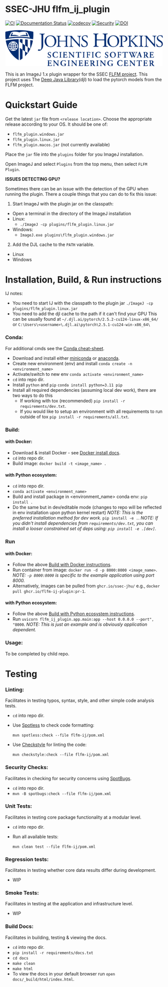 # SSEC-JHU flfm_ij_plugin

[![CI](https://github.com/ssec-jhu/flfm-ij-plugin/actions/workflows/ci.yml/badge.svg)](https://github.com/ssec-jhu/flfm-ij-plugin/actions/workflows/ci.yml)
[![Documentation Status](https://readthedocs.org/projects/flfm-ij-plugin/badge/?version=latest)](https://flfm-ij-plugin.readthedocs.io/en/latest/?badge=latest)
[![codecov](https://codecov.io/gh/ssec-jhu/flfm-ij-plugin/graph/badge.svg?token=uZuEh7oKnl)](https://codecov.io/gh/ssec-jhu/flfm-ij-plugin)
[![Security](https://github.com/ssec-jhu/flfm-ij-plugin/actions/workflows/security.yml/badge.svg)](https://github.com/ssec-jhu/flfm-ij-plugin/actions/workflows/security.yml)
[![DOI](https://zenodo.org/badge/DOI/10.5281/zenodo.14052740.svg)](https://doi.org/10.5281/zenodo.14052740)


![SSEC-JHU Logo](docs/_static/SSEC_logo_horiz_blue_1152x263.png)

This is an ImageJ 1.x plugin wrapper for the SSEC
[FLFM project](https://github.com/ssec-jhu/flfm). This project uses The
[Deep Java Library](https://djl.ai/)(djl) to load the pytorch models from the FLFM
project.

# Quickstart Guide

Get the latest `jar` file from `<release location>`. Choose the appropriate
release according to your OS. It should be one of:
 * `flfm_plugin.windows.jar`
 * `flfm_plugin.linux.jar`
 * `flfm_plugin.macos.jar` (not currently available)

Place the `jar` file into the `plugins` folder for you ImageJ installation.

Open ImageJ and select `Plugins` from the top menu, then select `FLFM Plugin`.

**ISSUES DETECTING GPU?**

Sometimes there can be an issue with the detection of the GPU when running the
plugin. There a couple things that you can do to fix this issue:

1. Start ImageJ with the plugin jar on the classpath:
  - Open a terminal in the directory of the ImageJ installation
  - Linux:
    - `./ImageJ -cp plugins/flfm_plugin.linux.jar`
  - Windows:
    - `ImageJ.exe plugins\flfm_plugin.windows.jar`
2. Add the DJL cache to the `PATH` variable.
 - Linux
 - Windows


# Installation, Build, & Run instructions

IJ notes:
- You need to start IJ with the classpath to the plugin jar
`./ImageJ -cp plugins/flfm_plugin.linux.jar`
- You need to add the djl cache to the path if it can't find your GPU
This can be usually found at `~/.djl.ai/pytorch/2.5.2-cu124-linux-x86_64/`
or `C:\Users\<username>\.djl.ai\pytorch\2.5.1-cu124-win-x86_64\`

### Conda:

For additional cmds see the [Conda cheat-sheet](https://docs.conda.io/projects/conda/en/4.6.0/_downloads/52a95608c49671267e40c689e0bc00ca/conda-cheatsheet.pdf).

 * Download and install either [miniconda](https://docs.conda.io/en/latest/miniconda.html#installing) or [anaconda](https://docs.anaconda.com/free/anaconda/install/index.html).
 * Create new environment (env) and install ``conda create -n <environment_name>``
 * Activate/switch to new env ``conda activate <environment_name>``
 * ``cd`` into repo dir.
 * Install ``python`` and ``pip`` ``conda install python=3.11 pip``
 * Install all required dependencies (assuming local dev work), there are two ways to do this
   * If working with tox (recommended) ``pip install -r requirements/dev.txt``.
   * If you would like to setup an environment with all requirements to run outside of tox ``pip install -r requirements/all.txt``.

### Build:

  #### with Docker:
  * Download & install Docker - see [Docker install docs](https://docs.docker.com/get-docker/).
  * ``cd`` into repo dir.
  * Build image: ``docker build -t <image_name> .``

  #### with Python ecosystem:
  * ``cd`` into repo dir.
  * ``conda activate <environment_name>``
  * Build and install package in <environment_name> conda env: ``pip install .``
  * Do the same but in dev/editable mode (changes to repo will be reflected in env installation upon python kernel restart)
    _NOTE: This is the preferred installation method for dev work._
    ``pip install -e .``.
    _NOTE: If you didn't install dependencies from ``requirements/dev.txt``, you can install
    a looser constrained set of deps using: ``pip install -e .[dev]``._

### Run

  #### with Docker:
  * Follow the above [Build with Docker instructions](#with-docker).
  * Run container from image: ``docker run -d -p 8000:8000 <image_name>``. _NOTE: ``-p 8000:8000`` is specific to the example application using port 8000._
  * Alternatively, images can be pulled from ``ghcr.io/ssec-jhu/`` e.g., ``docker pull ghcr.io/flfm-ij-plugin:pr-1``.

  #### with Python ecosystem:
  * Follow the above [Build with Python ecosystem instructions](#with-python-ecosystem).
  * Run ``uvicorn flfm_ij_plugin.app.main:app --host 0.0.0.0 --port", "8000``. _NOTE: This is just an example and is obviously application dependent._

### Usage:
To be completed by child repo.


# Testing

### Linting:
Facilitates in testing typos, syntax, style, and other simple code analysis tests.
  * ``cd`` into repo dir.
  * Use [Spotless](https://github.com/diffplug/spotless) to check code formatting:

    ```mvn spotless:check --file flfm-ij/pom.xml```
  * Use [Checkstyle](https://checkstyle.org/) for linting the code:

    ```mvn checkstyle:check --file flfm-ij/pom.xml```

### Security Checks:
Facilitates in checking for security concerns using [SpotBugs](https://spotbugs.readthedocs.io/en/stable/index.html).
 * ``cd`` into repo dir.
 * ``mvn -B spotbugs:check --file flfm-ij/pom.xml``

### Unit Tests:
Facilitates in testing core package functionality at a modular level.
  * ``cd`` into repo dir.
  * Run all available tests:

    ```mvn clean test --file flfm-ij/pom.xml```

### Regression tests:
Facilitates in testing whether core data results differ during development.
  * WIP

### Smoke Tests:
Facilitates in testing at the application and infrastructure level.
  * WIP

### Build Docs:
Facilitates in building, testing & viewing the docs.
 * ``cd`` into repo dir.
 * ``pip install -r requirements/docs.txt``
 * ``cd docs``
 * ``make clean``
 * ``make html``
 * To view the docs in your default browser run ``open docs/_build/html/index.html``.
